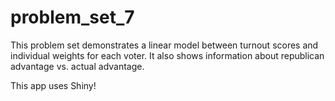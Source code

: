 # problem_set_7

This problem set demonstrates a linear model between turnout scores and individual weights for each voter. 
It also shows information about republican advantage vs. actual advantage. 

This app uses Shiny! 

